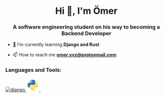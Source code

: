 <h1 align="center">Hi 👋, I'm Ömer</h1>
<h3 align="center">A software engineering student on his way to becoming a Backend Developer</h3>

- 🌱 I’m currently learning **Django and Rust**

- 📫 How to reach me **omer.yvz@protonmail.com**


<p align="left">
</p>

<h3 align="left">Languages and Tools:</h3>
<p align="left"> <a href="https://www.djangoproject.com/" target="_blank" rel="noreferrer"> <img src="https://cdn.worldvectorlogo.com/logos/django.svg" alt="django" width="40" height="40"/> </a> <a href="https://www.python.org" target="_blank" rel="noreferrer"> <img src="https://raw.githubusercontent.com/devicons/devicon/master/icons/python/python-original.svg" alt="python" width="40" height="40"/> </a> <a href="https://www.rust-lang.org" target="_blank" rel="noreferrer"> <img 
